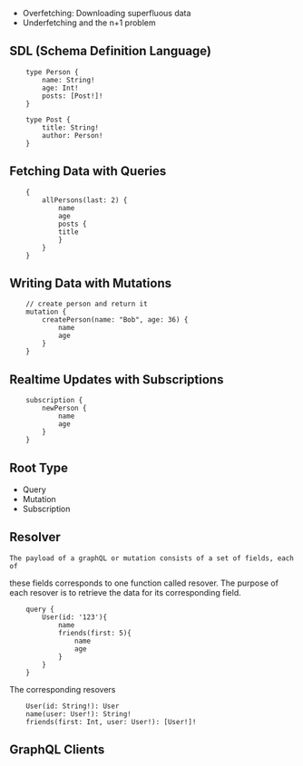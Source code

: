 
- Overfetching: Downloading superfluous data
- Underfetching and the n+1 problem


## SDL (Schema Definition Language)
```
    type Person {
        name: String!
        age: Int!
        posts: [Post!]!
    }

    type Post {
        title: String!
        author: Person!
    }
```

## Fetching Data with Queries
```
    {
        allPersons(last: 2) {
            name
            age
            posts {
            title
            }
        }
    }
```

## Writing Data with Mutations
```
    // create person and return it
    mutation {
        createPerson(name: "Bob", age: 36) {
            name
            age
        }
    }
```

## Realtime Updates with Subscriptions
```
    subscription {
        newPerson {
            name
            age
        }
    }
```

## Root Type
- Query
- Mutation
- Subscription


## Resolver
    The payload of a graphQL or mutation consists of a set of fields, each of 
these fields corresponds to one function called resover.
    The purpose of each resover is to retrieve the data for its corresponding field.
```
    query {
        User(id: '123'){
            name
            friends(first: 5){
                name
                age
            }
        }
    }
```
The corresponding resovers
```
    User(id: String!): User
    name(user: User!): String!
    friends(first: Int, user: User!): [User!]!
```

## GraphQL Clients
